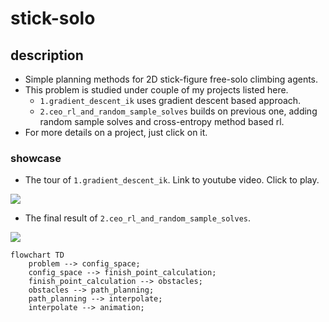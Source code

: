 # stick-solo

## description
- Simple planning methods for 2D stick-figure free-solo climbing agents.
- This problem is studied under couple of my projects listed here.
    - `1.gradient_descent_ik` uses gradient descent based approach.
    - `2.ceo_rl_and_random_sample_solves` builds on previous one, adding random sample solves and cross-entropy method based rl.
- For more details on a project, just click on it.

### showcase

- The tour of `1.gradient_descent_ik`. Link to youtube video. Click to play.

[![](http://img.youtube.com/vi/bZg6pS2gGPw/0.jpg)](https://www.youtube.com/watch?v=bZg6pS2gGPw)

- The final result of `2.ceo_rl_and_random_sample_solves`.

![](./2.ceo_rl_and_random_sample_solves/github/12.gif)

```mermaid
flowchart TD
    problem --> config_space;
    config_space --> finish_point_calculation;
    finish_point_calculation --> obstacles;
    obstacles --> path_planning;
    path_planning --> interpolate;
    interpolate --> animation;
```
